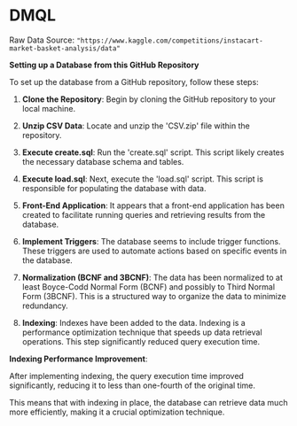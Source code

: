 # DMQL
Raw Data Source: ```"https://www.kaggle.com/competitions/instacart-market-basket-analysis/data"```

**Setting up a Database from this GitHub Repository**

To set up the database from a GitHub repository, follow these steps:

1. **Clone the Repository**: Begin by cloning the GitHub repository to your local machine.

2. **Unzip CSV Data**: Locate and unzip the 'CSV.zip' file within the repository.

3. **Execute create.sql**: Run the 'create.sql' script. This script likely creates the necessary database schema and tables.

4. **Execute load.sql**: Next, execute the 'load.sql' script. This script is responsible for populating the database with data.

5. **Front-End Application**: It appears that a front-end application has been created to facilitate running queries and retrieving results from the database.

6. **Implement Triggers**: The database seems to include trigger functions. These triggers are used to automate actions based on specific events in the database.

7. **Normalization (BCNF and 3BCNF)**: The data has been normalized to at least Boyce-Codd Normal Form (BCNF) and possibly to Third Normal Form (3BCNF). This is a structured way to organize the data to minimize redundancy.

8. **Indexing**: Indexes have been added to the data. Indexing is a performance optimization technique that speeds up data retrieval operations. This step significantly reduced query execution time.

**Indexing Performance Improvement**:

After implementing indexing, the query execution time improved significantly, reducing it to less than one-fourth of the original time.

This means that with indexing in place, the database can retrieve data much more efficiently, making it a crucial optimization technique.